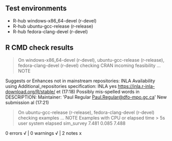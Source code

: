 ## Test environments
- R-hub windows-x86_64-devel (r-devel)
- R-hub ubuntu-gcc-release (r-release)
- R-hub fedora-clang-devel (r-devel)

## R CMD check results
> On windows-x86_64-devel (r-devel), ubuntu-gcc-release (r-release), fedora-clang-devel (r-devel)
  checking CRAN incoming feasibility ... NOTE
  
  
  
  Suggests or Enhances not in mainstream repositories:
    INLA
  Availability using Additional_repositories specification:
    INLA   yes   https://inla.r-inla-download.org/R/stable/
    et (17:18)
  Possibly mis-spelled words in DESCRIPTION:
  Maintainer: 'Paul Regular <Paul.Regular@dfo-mpo.gc.ca>'
  New submission
    al (17:21)

> On ubuntu-gcc-release (r-release), fedora-clang-devel (r-devel)
  checking examples ... NOTE
  Examples with CPU or elapsed time > 5s
              user system elapsed
  sim_survey 7.481  0.085   7.488

0 errors √ | 0 warnings √ | 2 notes x
